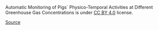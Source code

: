 Automatic Monitoring of Pigs` Physico-Temporal Activities at Different Greenhouse Gas Concentrations is under [CC BY 4.0](https://creativecommons.org/licenses/by/4.0/legalcode) license.

[Source](None)